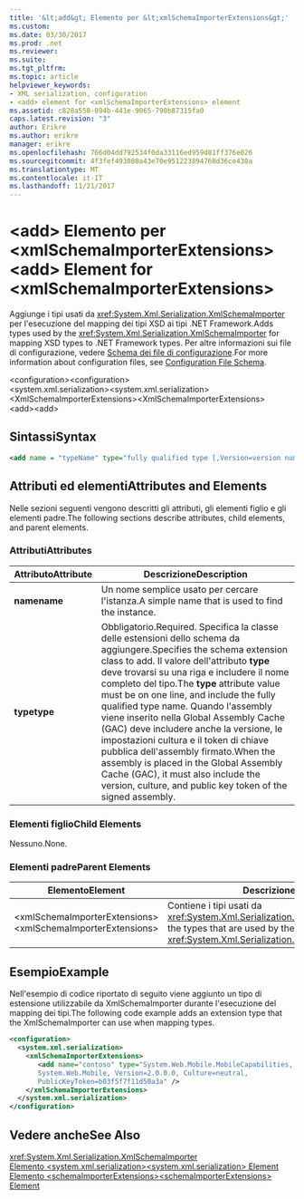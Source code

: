 ```yaml
---
title: '&lt;add&gt; Elemento per &lt;xmlSchemaImporterExtensions&gt;'
ms.custom: 
ms.date: 03/30/2017
ms.prod: .net
ms.reviewer: 
ms.suite: 
ms.tgt_pltfrm: 
ms.topic: article
helpviewer_keywords:
- XML serialization, configuration
- <add> element for <xmlSchemaImporterExtensions> element
ms.assetid: c828a558-094b-441e-9065-790b87315fa0
caps.latest.revision: "3"
author: Erikre
ms.author: erikre
manager: erikre
ms.openlocfilehash: 766d04dd792534f0da33116ed959d81ff376e026
ms.sourcegitcommit: 4f3fef493080a43e70e951223894768d36ce430a
ms.translationtype: MT
ms.contentlocale: it-IT
ms.lasthandoff: 11/21/2017
---
```

# <a name="ltaddgt-element-for-ltxmlschemaimporterextensionsgt"></a><span data-ttu-id="69251-102">&lt;add&gt; Elemento per &lt;xmlSchemaImporterExtensions&gt;</span><span class="sxs-lookup"><span data-stu-id="69251-102">&lt;add&gt; Element for &lt;xmlSchemaImporterExtensions&gt;</span></span>
<span data-ttu-id="69251-103">Aggiunge i tipi usati da <xref:System.Xml.Serialization.XmlSchemaImporter> per l'esecuzione del mapping dei tipi XSD ai tipi .NET Framework.</span><span class="sxs-lookup"><span data-stu-id="69251-103">Adds types used by the <xref:System.Xml.Serialization.XmlSchemaImporter> for mapping XSD types to .NET Framework types.</span></span> <span data-ttu-id="69251-104">Per altre informazioni sui file di configurazione, vedere [Schema dei file di configurazione](../../../docs/framework/configure-apps/file-schema/index.md).</span><span class="sxs-lookup"><span data-stu-id="69251-104">For more information about configuration files, see [Configuration File Schema](../../../docs/framework/configure-apps/file-schema/index.md).</span></span>  
  
 <span data-ttu-id="69251-105">\<configuration></span><span class="sxs-lookup"><span data-stu-id="69251-105">\<configuration></span></span>  
<span data-ttu-id="69251-106">\<system.xml.serialization></span><span class="sxs-lookup"><span data-stu-id="69251-106">\<system.xml.serialization></span></span>  
<span data-ttu-id="69251-107">\<XmlSchemaImporterExtensions></span><span class="sxs-lookup"><span data-stu-id="69251-107">\<XmlSchemaImporterExtensions></span></span>  
<span data-ttu-id="69251-108">\<add></span><span class="sxs-lookup"><span data-stu-id="69251-108">\<add></span></span>  
  
## <a name="syntax"></a><span data-ttu-id="69251-109">Sintassi</span><span class="sxs-lookup"><span data-stu-id="69251-109">Syntax</span></span>  
  
```xml  
<add name = "typeName" type="fully qualified type [,Version=version number] [,Culture=culture] [,PublicKeyToken= token]"/>  
```  
  
## <a name="attributes-and-elements"></a><span data-ttu-id="69251-110">Attributi ed elementi</span><span class="sxs-lookup"><span data-stu-id="69251-110">Attributes and Elements</span></span>  
 <span data-ttu-id="69251-111">Nelle sezioni seguenti vengono descritti gli attributi, gli elementi figlio e gli elementi padre.</span><span class="sxs-lookup"><span data-stu-id="69251-111">The following sections describe attributes, child elements, and parent elements.</span></span>  
  
### <a name="attributes"></a><span data-ttu-id="69251-112">Attributi</span><span class="sxs-lookup"><span data-stu-id="69251-112">Attributes</span></span>  
  
|<span data-ttu-id="69251-113">Attributo</span><span class="sxs-lookup"><span data-stu-id="69251-113">Attribute</span></span>|<span data-ttu-id="69251-114">Descrizione</span><span class="sxs-lookup"><span data-stu-id="69251-114">Description</span></span>|  
|---------------|-----------------|  
|<span data-ttu-id="69251-115">**name**</span><span class="sxs-lookup"><span data-stu-id="69251-115">**name**</span></span>|<span data-ttu-id="69251-116">Un nome semplice usato per cercare l'istanza.</span><span class="sxs-lookup"><span data-stu-id="69251-116">A simple name that is used to find the instance.</span></span>|  
|<span data-ttu-id="69251-117">**type**</span><span class="sxs-lookup"><span data-stu-id="69251-117">**type**</span></span>|<span data-ttu-id="69251-118">Obbligatorio.</span><span class="sxs-lookup"><span data-stu-id="69251-118">Required.</span></span> <span data-ttu-id="69251-119">Specifica la classe delle estensioni dello schema da aggiungere.</span><span class="sxs-lookup"><span data-stu-id="69251-119">Specifies the schema  extension class to add.</span></span> <span data-ttu-id="69251-120">Il valore dell'attributo **type** deve trovarsi su una riga e includere il nome completo del tipo.</span><span class="sxs-lookup"><span data-stu-id="69251-120">The **type** attribute value must be on one line, and include the fully qualified type name.</span></span> <span data-ttu-id="69251-121">Quando l'assembly viene inserito nella Global Assembly Cache (GAC) deve includere anche la versione, le impostazioni cultura e il token di chiave pubblica dell'assembly firmato.</span><span class="sxs-lookup"><span data-stu-id="69251-121">When the assembly is placed in the Global Assembly Cache (GAC), it must also include the version, culture, and public key token of the signed assembly.</span></span>|  
  
### <a name="child-elements"></a><span data-ttu-id="69251-122">Elementi figlio</span><span class="sxs-lookup"><span data-stu-id="69251-122">Child Elements</span></span>  
 <span data-ttu-id="69251-123">Nessuno.</span><span class="sxs-lookup"><span data-stu-id="69251-123">None.</span></span>  
  
### <a name="parent-elements"></a><span data-ttu-id="69251-124">Elementi padre</span><span class="sxs-lookup"><span data-stu-id="69251-124">Parent Elements</span></span>  
  
|<span data-ttu-id="69251-125">Elemento</span><span class="sxs-lookup"><span data-stu-id="69251-125">Element</span></span>|<span data-ttu-id="69251-126">Descrizione</span><span class="sxs-lookup"><span data-stu-id="69251-126">Description</span></span>|  
|-------------|-----------------|  
|<span data-ttu-id="69251-127">\<xmlSchemaImporterExtensions></span><span class="sxs-lookup"><span data-stu-id="69251-127">\<xmlSchemaImporterExtensions></span></span>|<span data-ttu-id="69251-128">Contiene i tipi usati da <xref:System.Xml.Serialization.XmlSchemaImporter>.</span><span class="sxs-lookup"><span data-stu-id="69251-128">Contains the types that are used by the <xref:System.Xml.Serialization.XmlSchemaImporter>.</span></span>|  
  
## <a name="example"></a><span data-ttu-id="69251-129">Esempio</span><span class="sxs-lookup"><span data-stu-id="69251-129">Example</span></span>  
 <span data-ttu-id="69251-130">Nell'esempio di codice riportato di seguito viene aggiunto un tipo di estensione utilizzabile da XmlSchemaImporter durante l'esecuzione del mapping dei tipi.</span><span class="sxs-lookup"><span data-stu-id="69251-130">The following code example adds an extension type that the XmlSchemaImporter can use when mapping types.</span></span>  
  
```xml  
<configuration>  
  <system.xml.serialization>  
    <xmlSchemaImporterExtensions>  
       <add name="contoso" type="System.Web.Mobile.MobileCapabilities,   
       System.Web.Mobile, Version=2.0.0.0, Culture=neutral,   
       PublicKeyToken=b03f5f7f11d50a3a" />   
    </xmlSchemaImporterExtensions>  
  </system.xml.serialization>  
</configuration>  
```  
  
## <a name="see-also"></a><span data-ttu-id="69251-131">Vedere anche</span><span class="sxs-lookup"><span data-stu-id="69251-131">See Also</span></span>  
 <xref:System.Xml.Serialization.XmlSchemaImporter>  
 [<span data-ttu-id="69251-132">Elemento \<system.xml.serialization></span><span class="sxs-lookup"><span data-stu-id="69251-132">\<system.xml.serialization> Element</span></span>](../../../docs/standard/serialization/system-xml-serialization-element.md)  
 [<span data-ttu-id="69251-133">Elemento \<schemaImporterExtensions></span><span class="sxs-lookup"><span data-stu-id="69251-133">\<schemaImporterExtensions> Element</span></span>](../../../docs/standard/serialization/schemaimporterextensions-element.md)
